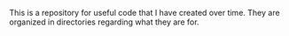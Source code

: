 This is a repository for useful code that I have created over time. They are organized in directories regarding what they are for.
